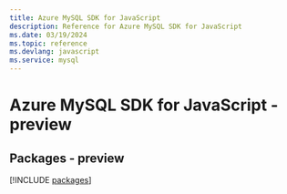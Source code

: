 ```yaml
---
title: Azure MySQL SDK for JavaScript
description: Reference for Azure MySQL SDK for JavaScript
ms.date: 03/19/2024
ms.topic: reference
ms.devlang: javascript
ms.service: mysql
---
```

# Azure MySQL SDK for JavaScript - preview
## Packages - preview
[!INCLUDE [packages](mysql-index.md)]